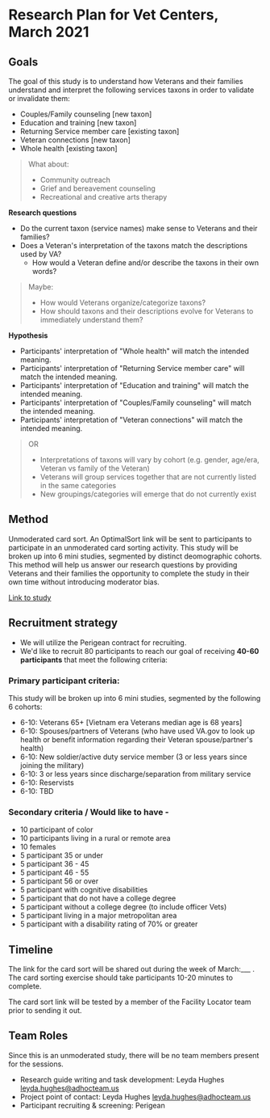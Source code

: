 # Research Plan for Vet Centers, March 2021

## Goals	
The goal of this study is to understand how Veterans and their families understand and interpret the following services taxons in order to validate or invalidate them:

- Couples/Family counseling [new taxon]
- Education and training [new taxon]
- Returning Service member care [existing taxon]
- Veteran connections [new taxon]
- Whole health [existing taxon]

> What about:
> - Community outreach
> - Grief and bereavement counseling
> - Recreational and creative arts therapy

**Research questions**
- Do the current taxon (service names) make sense to Veterans and their families? 
- Does a Veteran's interpretation of the taxons match the descriptions used by VA? 
  - How would a Veteran define and/or describe the taxons in their own words? 

> Maybe:
> - How would Veterans organize/categorize taxons?
> - How should taxons and their descriptions evolve for Veterans to immediately understand them?

**Hypothesis**
- Participants' interpretation of "Whole health" will match the intended meaning. 
- Participants' interpretation of "Returning Service member care" will match the intended meaning. 
- Participants' interpretation of "Education and training" will match the intended meaning. 
- Participants' interpretation of "Couples/Family counseling" will match the intended meaning. 
- Participants' interpretation of "Veteran connections" will match the intended meaning. 

> OR
> - Interpretations of taxons will vary by cohort (e.g. gender, age/era, Veteran vs family of the Veteran)
> - Veterans will group services together that are not currently listed in the same categories
> - New groupings/categories will emerge that do not currently exist

## Method	
Unmoderated card sort. An OptimalSort link will be sent to participants to participate in an unmoderated card sorting activity.	This study will be broken up into 6 mini studies, segmented by distinct deomographic cohorts. This method will help us answer our research questions by providing Veterans and their families the opportunity to complete the study in their own time without introducing moderator bias.

[Link to study](https://)

## Recruitment strategy

- We will utilize the Perigean contract for recruiting.
- We'd like to recruit 80 participants to reach our goal of receiving **40-60 participants** that meet the following criteria:

### Primary participant criteria:

This study will be broken up into 6 mini studies, segmented by the following 6 cohorts:

- 6-10: Veterans 65+ [Vietnam era Veterans median age is 68 years]
- 6-10: Spouses/partners of Veterans (who have used VA.gov to look up health or benefit information regarding their Veteran spouse/partner's health)
- 6-10: New soldier/active duty service member (3 or less years since joining the military)
- 6-10: 3 or less years since discharge/separation from military service
- 6-10: Reservists
- 6-10: TBD

### Secondary criteria / Would like to have - 
- 10 participant of color 
- 10 participants living in a rural or remote area 
- 10 females
- 5 participant 35 or under 
- 5 participant 36 - 45 
- 5 participant 46 - 55 
- 5 participant 56 or over 
- 5 participant with cognitive disabilities 
- 5 participant that do not have a college degree 
- 5 participant without a college degree (to include officer Vets) 
- 5 participant living in a major metropolitan area 
- 5 participant with a disability rating of 70% or greater  



## Timeline
The link for the card sort will be shared out during the week of March:___ . The card sorting exercise should take participants 10-20 minutes to complete.

The card sort link will be tested by a member of the Facility Locator team prior to sending it out.	

## Team Roles	
Since this is an unmoderated study, there will be no team members present for the sessions. 

- Research guide writing and task development: Leyda Hughes <leyda.hughes@adhocteam.us>
- Project point of contact: Leyda Hughes  <leyda.hughes@adhocteam.us>
- Participant recruiting & screening: Perigean 

